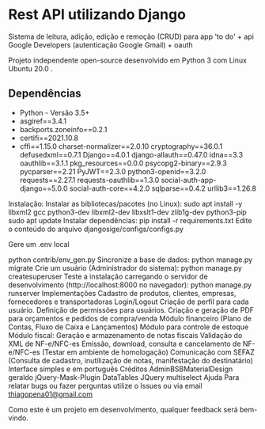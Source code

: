 # Rest API utilizando Django
Sistema de leitura, adição, edição e remoção (CRUD) para app 'to do' + api Google Developers (autenticação Google Gmail) + oauth

Projeto independente open-source desenvolvido em Python 3 com Linux Ubuntu 20.0
.
## Dependências 

- Python - Versão 3.5+
- asgiref==3.4.1
- backports.zoneinfo==0.2.1
- certifi==2021.10.8
- cffi==1.15.0
charset-normalizer==2.0.10
cryptography==36.0.1
defusedxml==0.7.1
Django==4.0.1
django-allauth==0.47.0
idna==3.3
oauthlib==3.1.1
pkg_resources==0.0.0
psycopg2-binary==2.9.3
pycparser==2.21
PyJWT==2.3.0
python3-openid==3.2.0
requests==2.27.1
requests-oauthlib==1.3.0
social-auth-app-django==5.0.0
social-auth-core==4.2.0
sqlparse==0.4.2
urllib3==1.26.8


Instalação:
Instalar as bibliotecas/pacotes (no Linux):
sudo apt install -y libxml2 gcc python3-dev libxml2-dev libxslt1-dev zlib1g-dev python3-pip
sudo apt update
Instalar dependências:
pip install -r requirements.txt
Edite o conteúdo do arquivo djangosige/configs/configs.py

Gere um .env local

python contrib/env_gen.py
Sincronize a base de dados:
python manage.py migrate
Crie um usuário (Administrador do sistema):
python manage.py createsuperuser
Teste a instalação carregando o servidor de desenvolvimento (http://localhost:8000 no navegador):
python manage.py runserver
Implementações
Cadastro de produtos, clientes, empresas, fornecedores e transportadoras
Login/Logout
Criação de perfil para cada usuário.
Definição de permissões para usuários.
Criação e geração de PDF para orçamentos e pedidos de compra/venda
Módulo financeiro (Plano de Contas, Fluxo de Caixa e Lançamentos)
Módulo para controle de estoque
Módulo fiscal:
Geração e armazenamento de notas fiscais
Validação do XML de NF-e/NFC-es
Emissão, download, consulta e cancelamento de NF-e/NFC-es (Testar em ambiente de homologação)
Comunicação com SEFAZ (Consulta de cadastro, inutilização de notas, manifestação do destinatário)
Interface simples e em português
Créditos
AdminBSBMaterialDesign
geraldo
jQuery-Mask-Plugin
DataTables
JQuery multiselect
Ajuda
Para relatar bugs ou fazer perguntas utilize o Issues ou via email thiagopena01@gmail.com

Como este é um projeto em desenvolvimento, qualquer feedback será bem-vindo.
